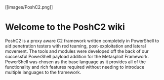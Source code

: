 [[images/PoshC2.png]]

# Welcome to the PoshC2 wiki

PoshC2 is a proxy aware C2 framework written completely in PowerShell to aid penetration testers with red teaming, post-exploitation and lateral movement. The tools and modules were developed off the back of our successful PowerShell payload addition for the Metasploit Framework. PowerShell was chosen as the base language as it provides all of the functionality and rich features required without needing to introduce multiple languages to the framework. 
